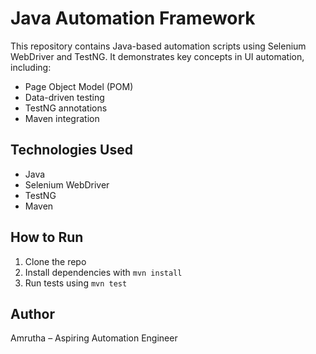 # Java Automation Framework

This repository contains Java-based automation scripts using Selenium WebDriver and TestNG. It demonstrates key concepts in UI automation, including:

- Page Object Model (POM)
- Data-driven testing
- TestNG annotations
- Maven integration

## Technologies Used
- Java
- Selenium WebDriver
- TestNG
- Maven

## How to Run
1. Clone the repo
2. Install dependencies with `mvn install`
3. Run tests using `mvn test`

## Author
Amrutha – Aspiring Automation Engineer
